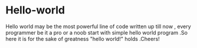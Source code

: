 # Hello-world
Hello world may be the most powerful line of code written up till now , every programmer be it a pro or a noob start with simple hello world program .So here it is for the sake of greatness "hello world!" holds .Cheers!

